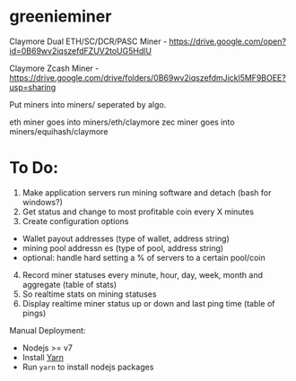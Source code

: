 # greenieminer

Claymore Dual ETH/SC/DCR/PASC Miner - https://drive.google.com/open?id=0B69wv2iqszefdFZUV2toUG5HdlU

Claymore Zcash Miner - https://drive.google.com/drive/folders/0B69wv2iqszefdmJickl5MF9BOEE?usp=sharing

Put miners into miners/ seperated by algo.

eth miner goes into miners/eth/claymore
zec miner goes into miners/equihash/claymore

# To Do:

1. Make application servers run mining software and detach (bash for windows?)
2. Get status and change to most profitable coin every X minutes
3. Create configuration options
  - Wallet payout addresses (type of wallet, address string)
  - mining pool addressn
  es (type of pool, address string)
  - optional: handle hard setting a % of servers to a certain pool/coin
4. Record miner statuses every minute, hour, day, week, month and aggregate (table of stats)
5. So realtime stats on mining statuses
6. Display realtime miner status up or down and last ping time (table of pings)

Manual Deployment:

- Nodejs >= v7
- Install [Yarn](https://yarnpkg.com/lang/en/docs/install/)
- Run `yarn` to install nodejs packages
